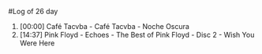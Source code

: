 #Log of 26 day

1. [00:00] Café Tacvba - Café Tacvba - Noche Oscura
1. [14:37] Pink Floyd - Echoes - The Best of Pink Floyd - Disc 2 - Wish You Were Here
